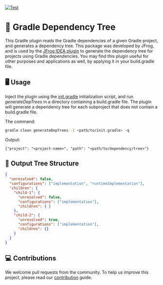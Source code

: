 [![Test](https://github.com/jfrog/gradle-dep-tree/actions/workflows/test.yml/badge.svg?branch=main)](https://github.com/jfrog/gradle-dep-tree/actions/workflows/test.yml)

# 🐘 Gradle Dependency Tree

This Gradle plugin reads the Gradle dependencies of a given Gradle project, and generates a dependency tree. This
package was developed by JFrog, and is used by the [JFrog IDEA plugin](https://plugins.jetbrains.com/plugin/9834-jfrog)
to generate the dependency tree for projects using Gradle dependencies. You may find this plugin useful for other
purposes and applications as well, by applying it in your build.gradle file.

## 🖥️ Usage

Inject the plugin using the [init.gradle](./init.gradle) initialization script, and run *generateDepTrees* in a
directory containing a build.gradle file. The plugin will generate a dependency tree for each subproject that does not
contain a build.gradle file.

The command:

```bash
gradle clean generateDepTrees -I <path/to/init.gradle> -q
```

Output:

```
{"project": "<project-name>", "path": "<path/to/dependency/tree>"}
```

## 🌲 Output Tree Structure

```json
{
  "unresolved": false,
  "configurations": ["implementation", "runtimeImplementation"],
  "children": {
    "child-1": {
      "unresolved": false,
      "configurations": ["implementation"],
      "children": { }
    },
    "child-2": {
      "unresolved": true,
      "configurations": ["implementation"],
      "children": {}
    }
  }
}
```

## 💻 Contributions

We welcome pull requests from the community. To help us improve this project, please read
our [contribution](./CONTRIBUTING.md#-guidelines) guide.
